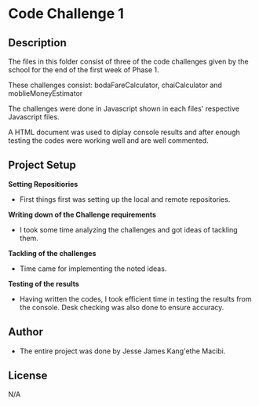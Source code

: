    # Code Challenge 1 

## Description
The files in this folder consist of three of the code challenges given by the school for the end of the first week of Phase 1.

These challenges consist: bodaFareCalculator, chaiCalculator and moblieMoneyEstimator 

The challenges were done in Javascript shown in each files' respective Javascript files.

A HTML document was used to diplay console results and after enough testing the codes were working well and are well commented.

## Project Setup

**Setting Repositiories** 
- First things first was setting up the local and remote repositories.

**Writing down of the Challenge requirements** 
- I took some time analyzing the challenges and got ideas of tackling them.

**Tackling of the challenges**
- Time came for implementing the noted ideas.

**Testing of the results**
- Having written the codes, I took efficient time in testing the results from the console. Desk checking was also done to ensure accuracy.

## Author
- The entire project was done by Jesse James Kang'ethe Macibi.

## License
N/A